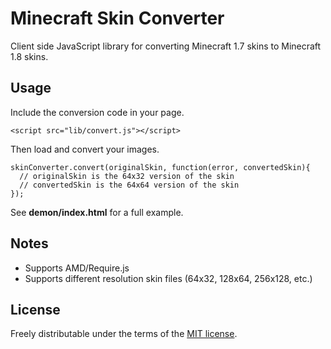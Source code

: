 # Minecraft Skin Converter

Client side JavaScript library for converting Minecraft 1.7 skins 
to Minecraft 1.8 skins.

## Usage

Include the conversion code in your page.

    <script src="lib/convert.js"></script>

Then load and convert your images.

    skinConverter.convert(originalSkin, function(error, convertedSkin){
      // originalSkin is the 64x32 version of the skin
      // convertedSkin is the 64x64 version of the skin
    });

See **demon/index.html** for a full example.

## Notes

* Supports AMD/Require.js
* Supports different resolution skin files (64x32, 128x64, 256x128, etc.) 

## License

Freely distributable under the terms of the 
[MIT license](https://github.com/kevanstannard/minecraft-skin-converter/blob/master/LICENSE).


